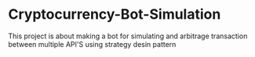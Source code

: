 # Cryptocurrency-Bot-Simulation
This project is about making a bot for simulating and arbitrage transaction between multiple API'S using strategy desin pattern 
